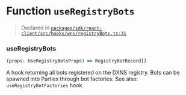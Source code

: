 # Function `useRegistryBots`
> Declared in [`packages/sdk/react-client/src/hooks/wns/registryBots.ts:31`](https://github.com/dxos/protocols/blob/main/packages/sdk/react-client/src/hooks/wns/registryBots.ts#L31)




### useRegistryBots
```ts
(props: UseRegistryBotsProps) => RegistryBotRecord[]
```
A hook returning all bots registered on the DXNS registry.
Bots can be spawned into Parties through bot factories.
See also:  `useRegistryBotFactories`  hook.